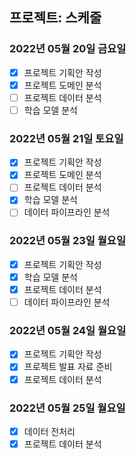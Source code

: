 ## 프로젝트: 스케줄

### 2022년 05월 20일 금요일

- [x] 프로젝트 기획안 작성
- [x] 프로젝트 도메인 분석
- [ ] 프로젝트 데이터 분석
- [ ] 학습 모델 분석

### 2022년 05월 21일 토요일

- [x] 프로젝트 기획안 작성
- [x] 프로젝트 도메인 분석
- [ ] 프로젝트 데이터 분석
- [x] 학습 모델 분석
- [ ] 데이터 파이프라인 분석

### 2022년 05월 23일 월요일

- [x] 프로젝트 기획안 작성
- [x] 학습 모델 분석
- [x] 프로젝트 데이터 분석
- [ ] 데이터 파이프라인 분석

### 2022년 05월 24일 월요일

- [x] 프로젝트 기획안 작성
- [x] 프로젝트 발표 자료 준비
- [x] 프로젝트 데이터 분석

### 2022년 05월 25일 월요일

- [x] 데이터 전처리
- [x] 프로젝트 데이터 분석
